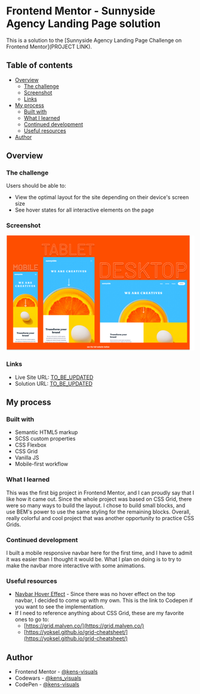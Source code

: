 # Frontend Mentor - Sunnyside Agency Landing Page solution

This is a solution to the [Sunnyside Agency Landing Page Challenge on Frontend Mentor](PROJECT LINK).

## Table of contents

- [Overview](#overview)
  - [The challenge](#the-challenge)
  - [Screenshot](#screenshot)
  - [Links](#links)
- [My process](#my-process)
  - [Built with](#built-with)
  - [What I learned](#what-i-learned)
  - [Continued development](#continued-development)
  - [Useful resources](#useful-resources)
- [Author](#author)

## Overview

### The challenge

Users should be able to:

- View the optimal layout for the site depending on their device's screen size
- See hover states for all interactive elements on the page

### Screenshot

![screenshot](./images/screenshot.png)

### Links

- Live Site URL: [TO_BE_UPDATED](TO_BE_UPDATED)
- Solution URL: [TO_BE_UPDATED](TO_BE_UPDATED)

## My process

### Built with

- Semantic HTML5 markup
- SCSS custom properties
- CSS Flexbox
- CSS Grid
- Vanilla JS
- Mobile-first workflow

### What I learned

This was the first big project in Frontend Mentor, and I can proudly say that I like how it came out. Since the whole project was based on CSS Grid, there were so many ways to build the layout. I chose to build small blocks, and use BEM's power to use the same styling for the remaining blocks. Overall, really colorful and cool project that was another opportunity to practice CSS Grids.

### Continued development

I built a mobile responsive navbar here for the first time, and I have to admit it was easier than I thought it would be. What I plan on doing is to try to make the navbar more interactive with some animations.

### Useful resources

- [Navbar Hover Effect](https://codepen.io/kens-visuals/pen/WNEJKqz) - Since there was no hover effect on the top navbar, I decided to come up with my own. This is the link to Codepen if you want to see the implementation.
- If I need to reference anything about CSS Grid, these are my favorite ones to go to:
  - [https://grid.malven.co/](https://grid.malven.co/)
  - [https://yoksel.github.io/grid-cheatsheet/](https://yoksel.github.io/grid-cheatsheet/)

## Author

- Frontend Mentor - [@kens-visuals](https://www.frontendmentor.io/profile/kens-visuals)
- Codewars - [@kens_visuals](https://www.codewars.com/users/kens_visuals)
- CodePen - [@kens-visuals](https://codepen.io/kens-visuals)
